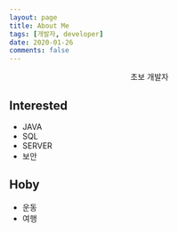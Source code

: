 ```yaml
---
layout: page
title: About Me
tags: [개발자, developer]
date: 2020-01-26
comments: false
---
```

    
<center>초보 개발자</center>

## Interested
* JAVA
* SQL
* SERVER
* 보안

## Hoby
* 운동
* 여행